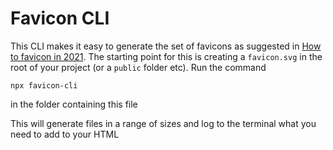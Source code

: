 # Favicon CLI

This CLI makes it easy to generate the set of favicons as suggested in [How to favicon in 2021](https://evilmartians.com/chronicles/how-to-favicon-in-2021-six-files-that-fit-most-needs). The starting point for this is creating a `favicon.svg` in the root of your project (or a `public` folder etc). Run the command

```
npx favicon-cli
```

in the folder containing this file

This will generate files in a range of sizes and log to the terminal what you need to add to your HTML
